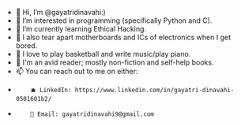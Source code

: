 - 👋 Hi, I’m @gayatridinavahi:)
- 👀 I’m interested in programming (specifically Python and C).
- 🌱 I’m currently learning Ethical Hacking.
- 💾 I also tear apart motherboards and ICs of electronics when I get bored. 
- 🏀 I love to play basketball and write music/play piano.
- 📕 I'm an avid reader; mostly non-fiction and self-help books. 
- 📫 You can reach out to me on either:
-         🫐 LinkedIn: https://www.linkedin.com/in/gayatri-dinavahi-0501601b2/
-         📩 Email: gayatridinavahi9@gmail.com

<!---
gayatridinavahi/gayatridinavahi is a ✨ special ✨ repository because its `README.md` (this file) appears on your GitHub profile.
You can click the Preview link to take a look at your changes.
--->
